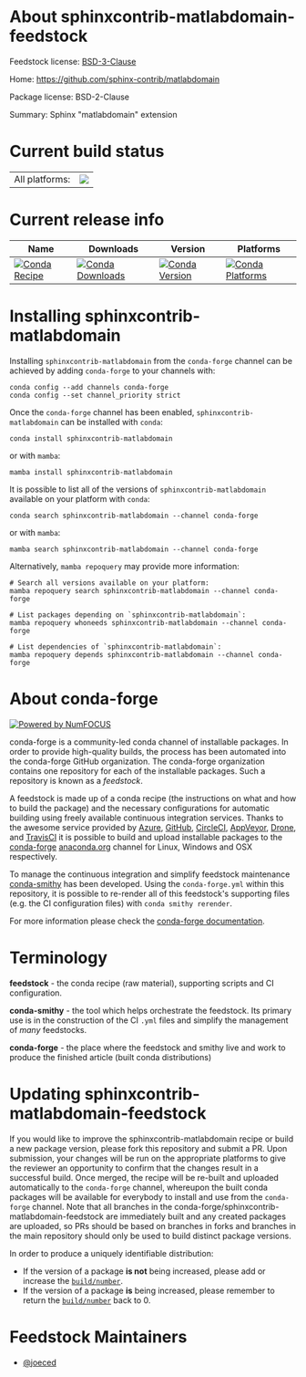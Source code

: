 About sphinxcontrib-matlabdomain-feedstock
==========================================

Feedstock license: [BSD-3-Clause](https://github.com/conda-forge/sphinxcontrib-matlabdomain-feedstock/blob/main/LICENSE.txt)

Home: https://github.com/sphinx-contrib/matlabdomain

Package license: BSD-2-Clause

Summary: Sphinx "matlabdomain" extension

Current build status
====================


<table><tr><td>All platforms:</td>
    <td>
      <a href="https://dev.azure.com/conda-forge/feedstock-builds/_build/latest?definitionId=20326&branchName=main">
        <img src="https://dev.azure.com/conda-forge/feedstock-builds/_apis/build/status/sphinxcontrib-matlabdomain-feedstock?branchName=main">
      </a>
    </td>
  </tr>
</table>

Current release info
====================

| Name | Downloads | Version | Platforms |
| --- | --- | --- | --- |
| [![Conda Recipe](https://img.shields.io/badge/recipe-sphinxcontrib--matlabdomain-green.svg)](https://anaconda.org/conda-forge/sphinxcontrib-matlabdomain) | [![Conda Downloads](https://img.shields.io/conda/dn/conda-forge/sphinxcontrib-matlabdomain.svg)](https://anaconda.org/conda-forge/sphinxcontrib-matlabdomain) | [![Conda Version](https://img.shields.io/conda/vn/conda-forge/sphinxcontrib-matlabdomain.svg)](https://anaconda.org/conda-forge/sphinxcontrib-matlabdomain) | [![Conda Platforms](https://img.shields.io/conda/pn/conda-forge/sphinxcontrib-matlabdomain.svg)](https://anaconda.org/conda-forge/sphinxcontrib-matlabdomain) |

Installing sphinxcontrib-matlabdomain
=====================================

Installing `sphinxcontrib-matlabdomain` from the `conda-forge` channel can be achieved by adding `conda-forge` to your channels with:

```
conda config --add channels conda-forge
conda config --set channel_priority strict
```

Once the `conda-forge` channel has been enabled, `sphinxcontrib-matlabdomain` can be installed with `conda`:

```
conda install sphinxcontrib-matlabdomain
```

or with `mamba`:

```
mamba install sphinxcontrib-matlabdomain
```

It is possible to list all of the versions of `sphinxcontrib-matlabdomain` available on your platform with `conda`:

```
conda search sphinxcontrib-matlabdomain --channel conda-forge
```

or with `mamba`:

```
mamba search sphinxcontrib-matlabdomain --channel conda-forge
```

Alternatively, `mamba repoquery` may provide more information:

```
# Search all versions available on your platform:
mamba repoquery search sphinxcontrib-matlabdomain --channel conda-forge

# List packages depending on `sphinxcontrib-matlabdomain`:
mamba repoquery whoneeds sphinxcontrib-matlabdomain --channel conda-forge

# List dependencies of `sphinxcontrib-matlabdomain`:
mamba repoquery depends sphinxcontrib-matlabdomain --channel conda-forge
```


About conda-forge
=================

[![Powered by
NumFOCUS](https://img.shields.io/badge/powered%20by-NumFOCUS-orange.svg?style=flat&colorA=E1523D&colorB=007D8A)](https://numfocus.org)

conda-forge is a community-led conda channel of installable packages.
In order to provide high-quality builds, the process has been automated into the
conda-forge GitHub organization. The conda-forge organization contains one repository
for each of the installable packages. Such a repository is known as a *feedstock*.

A feedstock is made up of a conda recipe (the instructions on what and how to build
the package) and the necessary configurations for automatic building using freely
available continuous integration services. Thanks to the awesome service provided by
[Azure](https://azure.microsoft.com/en-us/services/devops/), [GitHub](https://github.com/),
[CircleCI](https://circleci.com/), [AppVeyor](https://www.appveyor.com/),
[Drone](https://cloud.drone.io/welcome), and [TravisCI](https://travis-ci.com/)
it is possible to build and upload installable packages to the
[conda-forge](https://anaconda.org/conda-forge) [anaconda.org](https://anaconda.org/)
channel for Linux, Windows and OSX respectively.

To manage the continuous integration and simplify feedstock maintenance
[conda-smithy](https://github.com/conda-forge/conda-smithy) has been developed.
Using the ``conda-forge.yml`` within this repository, it is possible to re-render all of
this feedstock's supporting files (e.g. the CI configuration files) with ``conda smithy rerender``.

For more information please check the [conda-forge documentation](https://conda-forge.org/docs/).

Terminology
===========

**feedstock** - the conda recipe (raw material), supporting scripts and CI configuration.

**conda-smithy** - the tool which helps orchestrate the feedstock.
                   Its primary use is in the construction of the CI ``.yml`` files
                   and simplify the management of *many* feedstocks.

**conda-forge** - the place where the feedstock and smithy live and work to
                  produce the finished article (built conda distributions)


Updating sphinxcontrib-matlabdomain-feedstock
=============================================

If you would like to improve the sphinxcontrib-matlabdomain recipe or build a new
package version, please fork this repository and submit a PR. Upon submission,
your changes will be run on the appropriate platforms to give the reviewer an
opportunity to confirm that the changes result in a successful build. Once
merged, the recipe will be re-built and uploaded automatically to the
`conda-forge` channel, whereupon the built conda packages will be available for
everybody to install and use from the `conda-forge` channel.
Note that all branches in the conda-forge/sphinxcontrib-matlabdomain-feedstock are
immediately built and any created packages are uploaded, so PRs should be based
on branches in forks and branches in the main repository should only be used to
build distinct package versions.

In order to produce a uniquely identifiable distribution:
 * If the version of a package **is not** being increased, please add or increase
   the [``build/number``](https://docs.conda.io/projects/conda-build/en/latest/resources/define-metadata.html#build-number-and-string).
 * If the version of a package **is** being increased, please remember to return
   the [``build/number``](https://docs.conda.io/projects/conda-build/en/latest/resources/define-metadata.html#build-number-and-string)
   back to 0.

Feedstock Maintainers
=====================

* [@joeced](https://github.com/joeced/)

